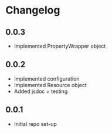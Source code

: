 # Changelog

## 0.0.3
* Implemented PropertyWrapper object

## 0.0.2
* Implemented configuration
* Implemented Resource object
* Added jsdoc + testing

## 0.0.1
* Initial repo set-up